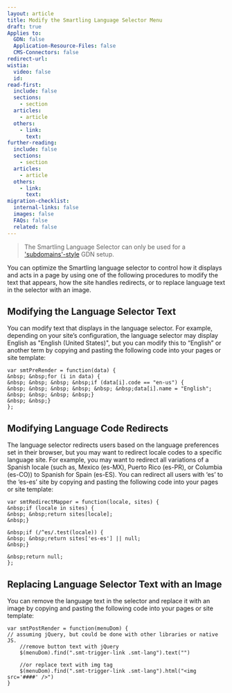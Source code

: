```yaml
---
layout: article
title: Modify the Smartling Language Selector Menu
draft: true
Applies to:
  GDN: false
  Application-Resource-Files: false
  CMS-Connectors: false
redirect-url:
wistia:
  video: false
  id:
read-first:
  include: false
  sections:
    - section
  articles:
    - article
  others:
    - link:
      text:
further-reading:
  include: false
  sections:
    - section
  articles:
    - article
  others:
    - link:
      text:
migration-checklist:
  internal-links: false
  images: false
  FAQs: false
  related: false
---
```



> The Smartling Language Selector can only be used for a ['subdomains'-style]() GDN setup.

You can optimize the Smartling language selector to control how it displays and acts in a page by using one of the following procedures to modify the text that appears, how the site handles redirects, or to replace language text in the selector with an image.

## Modifying the Language Selector Text

You can modify text that displays in the language selector. For example, depending on your site’s configuration, the language selector may display English as "English (United States)", but you can modify this to “English” or another term by copying and pasting the following code into your pages or site template:

~~~
var smtPreRender = function(data) {
&nbsp; &nbsp;for (i in data) {
&nbsp; &nbsp; &nbsp; &nbsp;if (data[i].code == "en-us") {
&nbsp; &nbsp; &nbsp; &nbsp; &nbsp; &nbsp;data[i].name = "English";
&nbsp; &nbsp; &nbsp; &nbsp;}
&nbsp; &nbsp;}
};
~~~

## Modifying Language Code Redirects

The language selector redirects users based on the language preferences set in their browser, but you may want to redirect locale codes to a specific language site. For example, you may want to redirect all variations of a Spanish locale (such as, Mexico (es-MX), Puerto Rico (es-PR), or Columbia (es-CO)) to Spanish for Spain (es-ES). You can redirect all users with ‘es’ to the ‘es-es’ site by copying and pasting the following code into your pages or site template:

~~~
var smtRedirectMapper = function(locale, sites) {
&nbsp;if (locale in sites) {
&nbsp; &nbsp;return sites[locale];
&nbsp;}

&nbsp;if (/^es/.test(locale)) {
&nbsp; &nbsp;return sites['es-es'] || null;
&nbsp;}

&nbsp;return null;
};
~~~

## Replacing Language Selector Text with an Image

You can remove the language text in the selector and replace it with an image by copying and pasting the following code into your pages or site template:

~~~
var smtPostRender = function(menuDom) {
// assuming jQuery, but could be done with other libraries or native JS.
    //remove button text with jQuery
    $(menuDom).find(".smt-trigger-link .smt-lang").text("")

    //or replace text with img tag
    $(menuDom).find(".smt-trigger-link .smt-lang").html("<img src='####' />")
}
~~~
